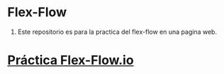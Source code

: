 # Flex-Flow
1. Este repositorio es para la practica del flex-flow en una pagina web.


# [Práctica Flex-Flow.io](https://frantorres1199.github.io/Practica-Flex-flow/)
